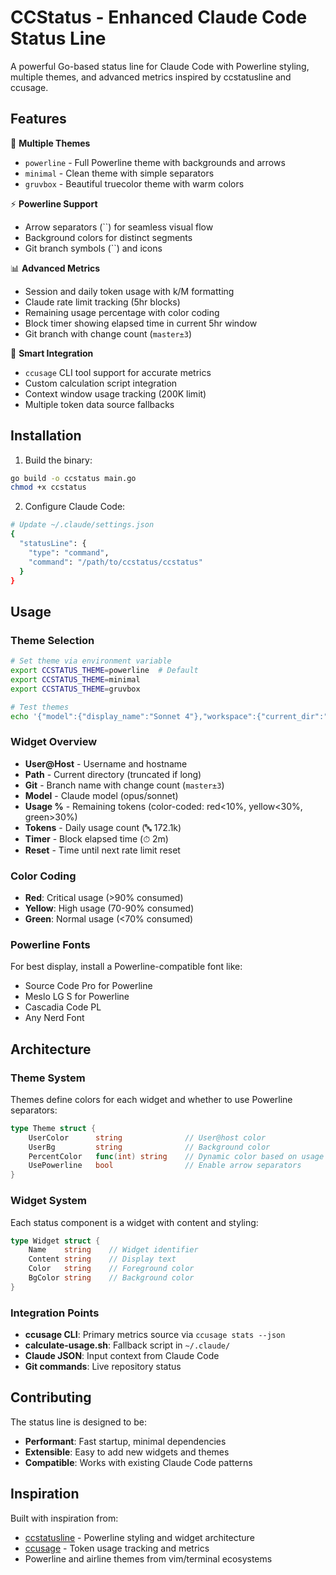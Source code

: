 # CCStatus - Enhanced Claude Code Status Line

A powerful Go-based status line for Claude Code with Powerline styling, multiple themes, and advanced metrics inspired by ccstatusline and ccusage.

## Features

🎨 **Multiple Themes**
- `powerline` - Full Powerline theme with backgrounds and arrows
- `minimal` - Clean theme with simple separators  
- `gruvbox` - Beautiful truecolor theme with warm colors

⚡ **Powerline Support**
- Arrow separators (``) for seamless visual flow
- Background colors for distinct segments
- Git branch symbols (``) and icons

📊 **Advanced Metrics**
- Session and daily token usage with k/M formatting
- Claude rate limit tracking (5hr blocks)
- Remaining usage percentage with color coding
- Block timer showing elapsed time in current 5hr window
- Git branch with change count (`master±3`)

🔧 **Smart Integration**
- `ccusage` CLI tool support for accurate metrics
- Custom calculation script integration
- Context window usage tracking (200K limit)
- Multiple token data source fallbacks

## Installation

1. Build the binary:
```bash
go build -o ccstatus main.go
chmod +x ccstatus
```

2. Configure Claude Code:
```bash
# Update ~/.claude/settings.json
{
  "statusLine": {
    "type": "command", 
    "command": "/path/to/ccstatus/ccstatus"
  }
}
```

## Usage

### Theme Selection
```bash
# Set theme via environment variable
export CCSTATUS_THEME=powerline  # Default
export CCSTATUS_THEME=minimal
export CCSTATUS_THEME=gruvbox

# Test themes
echo '{"model":{"display_name":"Sonnet 4"},"workspace":{"current_dir":"'$(pwd)'"}}' | ./ccstatus
```

### Widget Overview
- **User@Host** - Username and hostname
- **Path** - Current directory (truncated if long)  
- **Git** - Branch name with change count (`master±3`)
- **Model** - Claude model (opus/sonnet)
- **Usage %** - Remaining tokens (color-coded: red<10%, yellow<30%, green>30%)
- **Tokens** - Daily usage count (🔤 172.1k)  
- **Timer** - Block elapsed time (⏱ 2m)
- **Reset** - Time until next rate limit reset

### Color Coding
- **Red**: Critical usage (>90% consumed)
- **Yellow**: High usage (70-90% consumed)
- **Green**: Normal usage (<70% consumed)

### Powerline Fonts
For best display, install a Powerline-compatible font like:
- Source Code Pro for Powerline
- Meslo LG S for Powerline  
- Cascadia Code PL
- Any Nerd Font

## Architecture

### Theme System
Themes define colors for each widget and whether to use Powerline separators:

```go
type Theme struct {
    UserColor      string              // User@host color
    UserBg         string              // Background color
    PercentColor   func(int) string    // Dynamic color based on usage
    UsePowerline   bool                // Enable arrow separators
}
```

### Widget System
Each status component is a widget with content and styling:

```go
type Widget struct {
    Name    string    // Widget identifier
    Content string    // Display text
    Color   string    // Foreground color
    BgColor string    // Background color
}
```

### Integration Points
- **ccusage CLI**: Primary metrics source via `ccusage stats --json`
- **calculate-usage.sh**: Fallback script in `~/.claude/`
- **Claude JSON**: Input context from Claude Code
- **Git commands**: Live repository status

## Contributing

The status line is designed to be:
- **Performant**: Fast startup, minimal dependencies
- **Extensible**: Easy to add new widgets and themes
- **Compatible**: Works with existing Claude Code patterns

## Inspiration

Built with inspiration from:
- [ccstatusline](https://github.com/sirmalloc/ccstatusline) - Powerline styling and widget architecture
- [ccusage](https://github.com/ryoppippi/ccusage) - Token usage tracking and metrics
- Powerline and airline themes from vim/terminal ecosystems